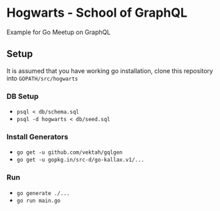 # Hogwarts - School of GraphQL
Example for Go Meetup on GraphQL

## Setup

It is assumed that you have working go installation, clone this repository into `GOPATH/src/hogwarts`

### DB Setup

- `psql < db/schema.sql`
- `psql -d hogwarts < db/seed.sql`

### Install Generators

- `go get -u github.com/vektah/gqlgen`
- `go get -u gopkg.in/src-d/go-kallax.v1/...`

### Run

- `go generate ./...`
- `go run main.go`
